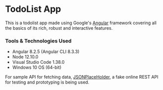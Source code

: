 # TodoList App

This is a todolist app made using Google's [Angular](https://angular.io/) framework covering all the basics of its rich, robust and interactive features.

### Tools & Technologies Used

- Angular 8.2.5 (Angular CLI 8.3.3)
- Node 12.10.0
- Visual Studio Code 1.38.0
- Windows 10 OS (64-bit)

For sample API for fetching data, [JSONPlaceHolder](https://jsonplaceholder.typicode.com/), a fake online REST API for testing and prototyping is being used.
